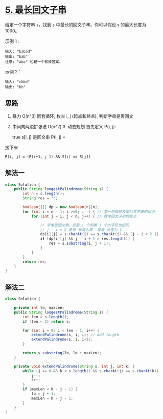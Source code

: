 # [5. 最长回文子串](https://leetcode-cn.com/problems/longest-palindromic-substring/)

给定一个字符串 `s`，找到 `s` 中最长的回文子串。你可以假设 `s` 的最大长度为 1000。

示例 1：

```
输入: "babad"
输出: "bab"
注意: "aba" 也是一个有效答案。
```

示例 2：

```
输入: "cbbd"
输出: "bb"
```

## 思路

1. 暴力 O(n^3)
    嵌套循环, 枚举 i, j (起点和终点), 判断字串是否回文
    
2. 中间向两边扩张法 O(n^2) 3. 动态规划
    首先定义 P(i, j):
    
    true s[i, j] 是回文串
    P(i, j) =

接下来

    P(i, j) = (P(i+1, j-1) && S[i] == S[j])

## 解法一


```Java
class Solution {
    public String longestPalindrome(String s) {
        int n = s.length();
        String res = "";

        boolean[][] dp = new boolean[n][n];
        for (int i = n - 1; i >=0; i--) { // 第一层循环枚举回文子串的起点
            for (int j = i; j < n; j++) { // 枚举回文子串的终点

                // 字串是回文串，且第 i 个和第 j 个的字符也相同
                // j - i < 2 是说 长度为零  或者 长度为 1
                dp[i][j] = s.charAt(i) == s.charAt(j) && (j - i < 2 || dp[i + 1][j - 1]); 
                if (dp[i][j] && j - i + 1 > res.length()) {
                    res = s.substring(i, j + 1);
                }
            }
        }
        return res;
    }
}
```

## 解法二


```Java
class Solution {

    private int lo, maxLen;
    public String longestPalindrome(String s) {
        int len = s.length();
        if (len < 2) return s;

        for (int i = 0; i < len - 1; i++) {
            extendPalindrome(s, i, i); // odd length
            extendPalindrome(s, i, i+1);
        }

        return s.substring(lo, lo + maxLen);
    }

    private void extendPalindrome(String s, int j, int k) {
        while (j >= 0 && k < s.length() && s.charAt(j) == s.charAt(k)) {
            j--;
            k++;
        }
        if (maxLen < k - j - 1) {
            lo = j + 1;
            maxLen = k - j - 1;
        }
    }
}
```